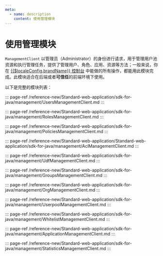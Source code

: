 ```yaml
---
meta:
  - name: description
    content: 使用管理模块
---
```


# 使用管理模块

<LastUpdated/>


`ManagementClient` 以管理员（Administrator）的身份进行请求，用于管理用户池资源和执行管理任务，提供了管理用户、角色、应用、资源等方法；一般来说，你在 [{{$localeConfig.brandName}} 控制台](https://console.authing.cn/console/userpool) 中能做的所有操作，都能用此模块完成。此模块适合在后端或者**可信任**的前端环境下使用。

以下是完整的模块列表：

::: page-ref /reference-new/Standard-web-application/sdk-for-java/management/UsersManagementClient.md
:::

::: page-ref /reference-new/Standard-web-application/sdk-for-java/management/RolesManagementClient.md
:::

::: page-ref /reference-new/Standard-web-application/sdk-for-java/management/PoliciesManagementClient.md
:::

::: page-ref /reference-new/Standard-web-application/Standard-web-application/sdk-for-java/management/AclManagementClient.md
:::

::: page-ref /reference-new/Standard-web-application/sdk-for-java/management/UdfManagementClient.md
:::

::: page-ref /reference-new/Standard-web-application/sdk-for-java/management/GroupsManagementClient.md
:::

::: page-ref /reference-new/Standard-web-application/sdk-for-java/management/OrgManagementClient.md
:::

::: page-ref /reference-new/Standard-web-application/sdk-for-java/management/UserpoolManagementClient.md
:::

::: page-ref /reference-new/Standard-web-application/sdk-for-java/management/WhitelistManagementClient.md
:::

::: page-ref /reference-new/Standard-web-application/sdk-for-java/management/ApplicationManagementClient.md
:::

::: page-ref /reference-new/Standard-web-application/sdk-for-java/management/StatisticsManagementClient.md
:::